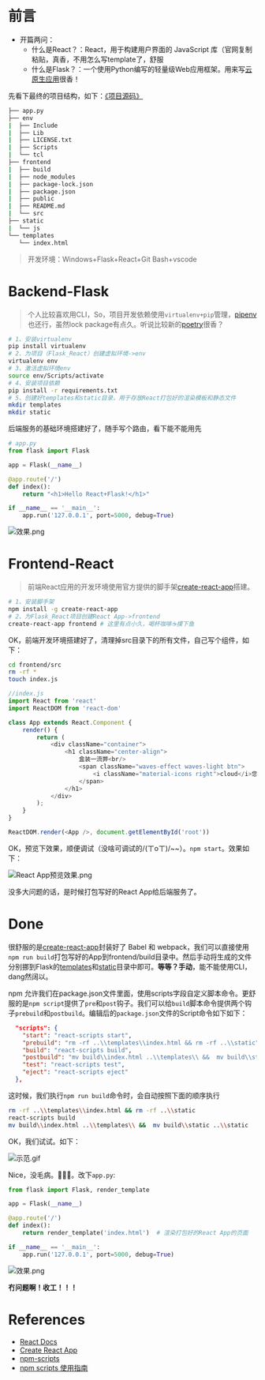 
# 前言

- 开篇两问：
  - 什么是React？：React，用于构建用户界面的 JavaScript 库（官网复制粘贴，真香，不用怎么写template了，舒服
  - 什么是Flask？：一个使用Python编写的轻量级Web应用框架。用来写[云原生应用](https://jimmysong.io/kubernetes-handbook/cloud-native/cloud-native-definition.html)很香！

先看下最终的项目结构，如下：[《项目源码》](https://github.com/yeshan333/React-Flask--Development-Environment)

```bash
├── app.py
├── env
|  ├── Include
|  ├── Lib
|  ├── LICENSE.txt
|  ├── Scripts
|  └── tcl
├── frontend
|  ├── build
|  ├── node_modules
|  ├── package-lock.json
|  ├── package.json
|  ├── public
|  ├── README.md
|  └── src
├── static
|  └── js
└── templates
   └── index.html
```

>开发环境：Windows+Flask+React+Git Bash+vscode

# Backend-Flask

>个人比较喜欢用CLI，So，项目开发依赖使用`virtualenv+pip`管理，[pipenv](https://github.com/pypa/pipenv)也还行，虽然lock package有点久。听说比较新的[poetry](https://github.com/python-poetry/poetry)很香？

```bash
# 1、安装virtualenv
pip install virtualenv
# 2、为项目（Flask_React）创建虚拟环境->env
virtualenv env
# 3、激活虚拟环境env
source env/Scripts/activate
# 4、安装项目依赖
pip install -r requirements.txt
# 5、创建好templates和static目录，用于存放React打包好的渲染模板和静态文件
mkdir templates
mkdir static
```

后端服务的基础环境搭建好了，随手写个路由，看下能不能用先

```python
# app.py
from flask import Flask

app = Flask(__name__)

@app.route('/')
def index():
    return "<h1>Hello React+Flask!</h1>"

if __name__ == '__main__':
    app.run('127.0.0.1', port=5000, debug=True)
```

![效果.png](https://img.vim-cn.com/03/9b18cb0cd65b8249a0e9069d4845e6d27744af.png)

# Frontend-React

>前端React应用的开发环境使用官方提供的脚手架[create-react-app](https://zh-hans.reactjs.org/docs/create-a-new-react-app.html#create-react-app)搭建。

```bash
# 1、安装脚手架
npm install -g create-react-app
# 2、为Flask_React项目创建React App->frontend
create-react-app frontend # 这里有点小久，喝杯咖啡☕摸下鱼
```
OK，前端开发环境搭建好了，清理掉src目录下的所有文件，自己写个组件，如下：

```bash
cd frontend/src
rm -rf *
touch index.js
```

```js
//index.js
import React from 'react'
import ReactDOM from 'react-dom'

class App extends React.Component {
    render() {
        return (
            <div className="container">
                <h1 className="center-align">
                    盒装一流弊<br/>
                    <span className="waves-effect waves-light btn">
                        <i className="material-icons right">cloud</i>您说的都对
                    </span>
                </h1>
            </div>
        );
    }
}

ReactDOM.render(<App />, document.getElementById('root'))
```

OK，预览下效果，顺便调试（没啥可调试的/(ㄒoㄒ)/~~）。`npm start`。效果如下：

![React App预览效果.png](https://img.vim-cn.com/e5/a82817a8d6d3d240674cef5c65e955b929aba1.png)

没多大问题的话，是时候打包写好的React App给后端服务了。

# Done

很舒服的是[create-react-app](https://create-react-app.dev/docs/deployment)封装好了 Babel 和 webpack，我们可以直接使用`npm run build`打包写好的App到frontend/build目录中。然后手动将生成的文件分别挪到Flask的[templates](https://exploreflask.com/en/latest/templates.html)和[static](https://exploreflask.com/en/latest/static.html)目录中即可。**等等？手动**，能不能使用CLI，dang然阔以。

npm 允许我们在package.json文件里面，使用scripts字段自定义脚本命令。更舒服的是`npm script`提供了`pre`和`post`钩子。我们可以给`build`脚本命令提供两个钩子`prebuild`和`postbuild`。编辑后的`package.json`文件的Script命令如下如下：

```json
  "scripts": {
    "start": "react-scripts start",
    "prebuild": "rm -rf ..\\templates\\index.html && rm -rf ..\\static",
    "build": "react-scripts build",
    "postbuild": "mv build\\index.html ..\\templates\\ &&  mv build\\static ..\\static",
    "test": "react-scripts test",
    "eject": "react-scripts eject"
  },
```

这时候，我们执行`npm run build`命令时，会自动按照下面的顺序执行

```bash
rm -rf ..\\templates\\index.html && rm -rf ..\\static
react-scripts build
mv build\\index.html ..\\templates\\ &&  mv build\\static ..\\static
```

OK，我们试试。如下：

![示范.gif](https://img.vim-cn.com/a1/be51d238380ead4e8c6d6b6fba6eb0bbe55c5e.gif)

Nice，没毛病。🎉🎉🎉。改下`app.py`:

```python
from flask import Flask, render_template

app = Flask(__name__)

@app.route('/')
def index():
    return render_template('index.html')  # 渲染打包好的React App的页面

if __name__ == '__main__':
    app.run('127.0.0.1', port=5000, debug=True)
```

![效果.png](https://img.vim-cn.com/06/aa0b2dc80df8c8bfc021e57a93981fe07acc02.png)

**冇问题啊！收工！！！**

# References

- [React Docs](https://zh-hans.reactjs.org/docs/create-a-new-react-app.html#create-react-app)
- [Create React App](https://create-react-app.dev/docs/documentation-intro)
- [npm-scripts](https://docs.npmjs.com/misc/scripts)
- [npm scripts 使用指南](http://www.ruanyifeng.com/blog/2016/10/npm_scripts.html)